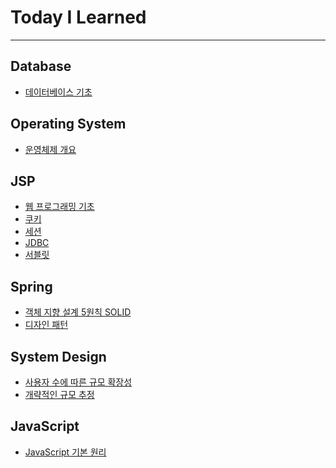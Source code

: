 # Today I Learned
***



## Database

* <a href = "https://github.com/syworld/TIL/blob/main/Database/database-fundamentals.md">데이터베이스 기초</a>


## Operating System
* <a href = "https://github.com/syworld/TIL/blob/main/Operating-System/1-introduction-to-os.md">운영체제 개요</a>


## JSP

* <a href = "https://github.com/syworld/TIL/blob/main/JSP/web-programming-fundamentals.md">웹 프로그래밍 기초</a>
* <a href = "https://github.com/syworld/TIL/blob/main/JSP/cookie.md">쿠키</a>
* <a href = "https://github.com/syworld/TIL/blob/main/JSP/session.md">세션</a>
* <a href = "https://github.com/syworld/TIL/blob/main/JSP/JDBC.md">JDBC</a>
* <a href = "https://github.com/syworld/TIL/blob/main/JSP/servlet.md">서블릿</a>



## Spring

* <a href = "https://github.com/syworld/TIL/blob/main/Spring/spring-oop-solid.md">객체 지향 설계 5원칙 SOLID</a>
* <a href = "https://github.com/syworld/TIL/blob/main/Spring/spring-oop-design-pattern.md">디자인 패턴</a>



## System Design
* <a href = "https://github.com/syworld/TIL/blob/main/System-Design/scalability-with-number-of-users.md">사용자 수에 따른 규모 확장성</a>
* <a href = "https://github.com/syworld/TIL/blob/main/System-Design/rough-estimate-of-scale.md">개략적인 규모 추정</a>


## JavaScript
* <a href = "https://github.com/syworld/TIL/blob/main/JavaScript/inside-javascript.md">JavaScript 기본 원리</a>
